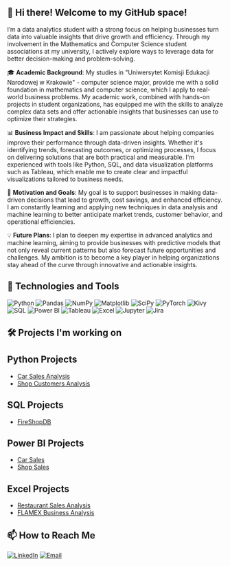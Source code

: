 ## 👋 Hi there! Welcome to my GitHub space!

I’m a data analytics student with a strong focus on helping businesses turn data into valuable insights that drive growth and efficiency. Through my involvement in the Mathematics and Computer Science student associations at my university, I actively explore ways to leverage data for better decision-making and problem-solving.

🎓 **Academic Background**: My studies in "Uniwersytet Komisji Edukacji Narodowej w Krakowie" - computer science major, provide me with a solid foundation in mathematics and computer science, which I apply to real-world business problems. My academic work, combined with hands-on projects in student organizations, has equipped me with the skills to analyze complex data sets and offer actionable insights that businesses can use to optimize their strategies.

📊 **Business Impact and Skills**: I am passionate about helping companies improve their performance through data-driven insights. Whether it's identifying trends, forecasting outcomes, or optimizing processes, I focus on delivering solutions that are both practical and measurable. I'm experienced with tools like Python, SQL, and data visualization platforms such as Tableau, which enable me to create clear and impactful visualizations tailored to business needs.

🌱 **Motivation and Goals**: My goal is to support businesses in making data-driven decisions that lead to growth, cost savings, and enhanced efficiency. I am constantly learning and applying new techniques in data analysis and machine learning to better anticipate market trends, customer behavior, and operational efficiencies.

💡 **Future Plans**: I plan to deepen my expertise in advanced analytics and machine learning, aiming to provide businesses with predictive models that not only reveal current patterns but also forecast future opportunities and challenges. My ambition is to become a key player in helping organizations stay ahead of the curve through innovative and actionable insights.



## 🔧 Technologies and Tools

![Python](https://img.shields.io/badge/Python-3776AB?style=for-the-badge&logo=python&logoColor=white)
![Pandas](https://img.shields.io/badge/Pandas-150458?style=for-the-badge&logo=pandas&logoColor=white)
![NumPy](https://img.shields.io/badge/NumPy-013243?style=for-the-badge&logo=numpy&logoColor=white)
![Matplotlib](https://img.shields.io/badge/Matplotlib-20232A?style=for-the-badge&logo=matplotlib&logoColor=white)
![SciPy](https://img.shields.io/badge/SciPy-8CAAE6?style=for-the-badge&logo=scipy&logoColor=white)
![PyTorch](https://img.shields.io/badge/PyTorch-EE4C2C?style=for-the-badge&logo=pytorch&logoColor=white)
![Kivy](https://img.shields.io/badge/Kivy-463B3D?style=for-the-badge&logo=kivy&logoColor=white)
![SQL](https://img.shields.io/badge/SQL-4479A1?style=for-the-badge&logo=postgresql&logoColor=white)
![Power BI](https://img.shields.io/badge/Power_BI-F2C811?style=for-the-badge&logo=power-bi&logoColor=black)
![Tableau](https://img.shields.io/badge/Tableau-E97627?style=for-the-badge&logo=tableau&logoColor=white)
![Excel](https://img.shields.io/badge/Microsoft_Excel-217346?style=for-the-badge&logo=microsoft-excel&logoColor=white)
![Jupyter](https://img.shields.io/badge/Jupyter-F37626?style=for-the-badge&logo=jupyter&logoColor=white)
![Jira](https://img.shields.io/badge/Jira-0052CC?style=for-the-badge&logo=jira&logoColor=white)



## 🛠️ Projects I'm working on

## Python Projects

- [Car Sales Analysis](https://github.com/PatrykPaul/Car-sales-analysis)
- [Shop Customers Analysis](https://github.com/PatrykPaul/Shop-customers-analysis)




## SQL Projects
- [FireShopDB](https://github.com/PatrykPaul/FireShopDB)

## Power BI Projects
- [Car Sales](https://github.com/PatrykPaul/Car_sales)
- [Shop Sales](https://github.com/PatrykPaul/Shop-Sales)

## Excel Projects
- [Restaurant Sales Analysis](https://github.com/SnajperHS/Restaurant-Sales-Insights)
- [FLAMEX Business Analysis](https://github.com/SnajperHS/Flamex)


## 📫 How to Reach Me

[![LinkedIn](https://img.shields.io/badge/LinkedIn-0077B5?style=for-the-badge&logo=linkedin&logoColor=white)](https://www.linkedin.com/in/patryk-paul-148a8a275/)
[![Email](https://img.shields.io/badge/Email-D14836?style=for-the-badge&logo=gmail&logoColor=white)](mailto:patryk5555511@gmail.com)
